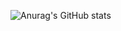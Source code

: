 ![Anurag's GitHub stats](https://github-readme-stats.vercel.app/api?username=dang-woo&show_icons=true)
